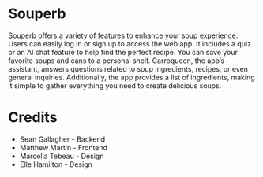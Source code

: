 # Souperb

Souperb offers a variety of features to enhance your soup experience. Users can easily log in or sign up to access the web app. It includes a quiz or an AI chat feature to help find the perfect recipe. You can save your favorite soups and cans to a personal shelf. Carroqueen, the app’s assistant, answers questions related to soup ingredients, recipes, or even general inquiries. Additionally, the app provides a list of ingredients, making it simple to gather everything you need to create delicious soups.

# Credits

* Sean Gallagher - Backend
* Matthew Martin - Frontend
* Marcella Tebeau - Design
* Elle Hamilton - Design
